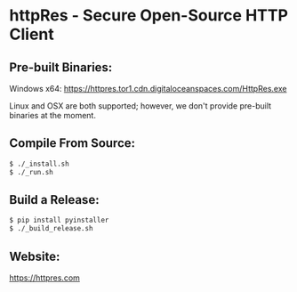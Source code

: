 # httpRes - Secure Open-Source HTTP Client

## Pre-built Binaries:

Windows x64:
https://httpres.tor1.cdn.digitaloceanspaces.com/HttpRes.exe

Linux and OSX are both supported; however, we don't provide pre-built binaries at the moment.

## Compile From Source:
```sh
$ ./_install.sh
$ ./_run.sh
```

## Build a Release:
```sh
$ pip install pyinstaller
$ ./_build_release.sh
```

## Website:
https://httpres.com
